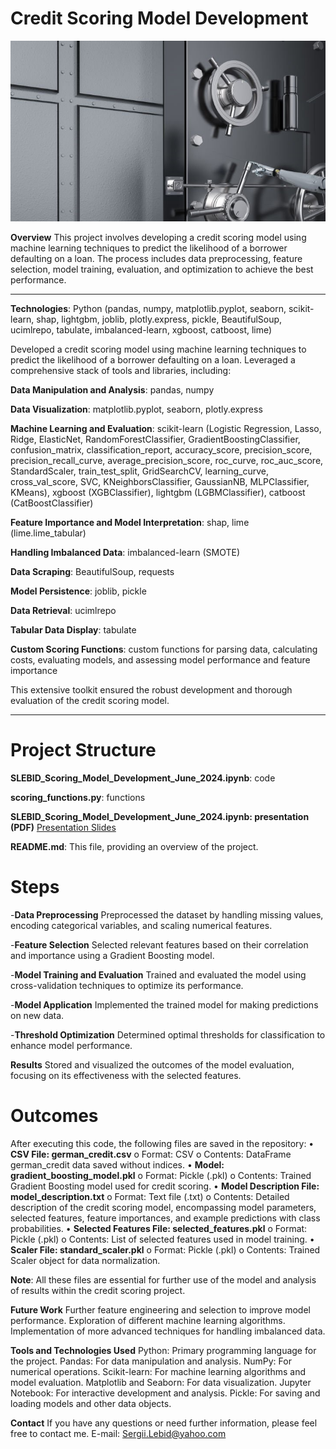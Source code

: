# **Credit Scoring Model Development**

![Illustration](bank.jpg)

**Overview**
This project involves developing a credit scoring model using machine learning techniques to predict the likelihood of a borrower defaulting on a loan. The process includes data preprocessing, feature selection, model training, evaluation, and optimization to achieve the best performance.

---
**Technologies**: Python (pandas, numpy, matplotlib.pyplot, seaborn, scikit-learn, shap, lightgbm, joblib, plotly.express, pickle, BeautifulSoup, ucimlrepo, tabulate, imbalanced-learn, xgboost, catboost, lime)

Developed a credit scoring model using machine learning techniques to predict the likelihood of a borrower defaulting on a loan. Leveraged a comprehensive stack of tools and libraries, including:

**Data Manipulation and Analysis**: pandas, numpy

**Data Visualization**: matplotlib.pyplot, seaborn, plotly.express

**Machine Learning and Evaluation**: scikit-learn (Logistic Regression, Lasso, Ridge, ElasticNet, RandomForestClassifier, GradientBoostingClassifier, confusion_matrix, classification_report, accuracy_score, precision_score, precision_recall_curve, average_precision_score, roc_curve, roc_auc_score, StandardScaler, train_test_split, GridSearchCV, learning_curve, cross_val_score, SVC, KNeighborsClassifier, GaussianNB, MLPClassifier, KMeans), xgboost (XGBClassifier), lightgbm (LGBMClassifier), catboost (CatBoostClassifier)

**Feature Importance and Model Interpretation**: shap, lime (lime.lime_tabular)

**Handling Imbalanced Data**: imbalanced-learn (SMOTE)

**Data Scraping**: BeautifulSoup, requests

**Model Persistence**: joblib, pickle

**Data Retrieval**: ucimlrepo

**Tabular Data Display**: tabulate

**Custom Scoring Functions**: custom functions for parsing data, calculating costs, evaluating models, and assessing model performance and feature importance

This extensive toolkit ensured the robust development and thorough evaluation of the credit scoring model.

---

# **Project Structure**
**SLEBID_Scoring_Model_Development_June_2024.ipynb**: code

**scoring_functions.py**: functions

**SLEBID_Scoring_Model_Development_June_2024.ipynb: presentation (PDF)** [Presentation Slides](https://docs.google.com/presentation/d/178v7TiIdxXEeY77qPhUNx4hxJFgdtN40MWnh_xNDoOU/edit?usp=sharing)

**README.md**: This file, providing an overview of the project.

# **Steps**

-**Data Preprocessing** Preprocessed the dataset by handling missing values, encoding categorical variables, and scaling numerical features.

-**Feature Selection** Selected relevant features based on their correlation and importance using a Gradient Boosting model.

-**Model Training and Evaluation** Trained and evaluated the model using cross-validation techniques to optimize its performance.

-**Model Application** Implemented the trained model for making predictions on new data.

-**Threshold Optimization** Determined optimal thresholds for classification to enhance model performance.

**Results** Stored and visualized the outcomes of the model evaluation, focusing on its effectiveness with the selected features.

# **Outcomes**
After executing this code, the following files are saved in the repository:
•	**CSV File: german_credit.csv**
  o	Format: CSV
  o	Contents: DataFrame german_credit data saved without indices.
•	**Model: gradient_boosting_model.pkl**
  o	Format: Pickle (.pkl)
  o	Contents: Trained Gradient Boosting model used for credit scoring.
•	**Model Description File: model_description.txt**
  o	Format: Text file (.txt)
  o	Contents: Detailed description of the credit scoring model, encompassing model parameters, selected features, feature importances, and example predictions with class probabilities.
•	**Selected Features File: selected_features.pkl**
  o	Format: Pickle (.pkl)
  o	Contents: List of selected features used in model training.
•	**Scaler File: standard_scaler.pkl**
  o	Format: Pickle (.pkl)
  o	Contents: Trained Scaler object for data normalization.

**Note**: All these files are essential for further use of the model and analysis of results within the credit scoring project.

**Future Work**
Further feature engineering and selection to improve model performance.
Exploration of different machine learning algorithms.
Implementation of more advanced techniques for handling imbalanced data.

**Tools and Technologies Used**
Python: Primary programming language for the project.
Pandas: For data manipulation and analysis.
NumPy: For numerical operations.
Scikit-learn: For machine learning algorithms and model evaluation.
Matplotlib and Seaborn: For data visualization.
Jupyter Notebook: For interactive development and analysis.
Pickle: For saving and loading models and other data objects.

**Contact**
If you have any questions or need further information, please feel free to contact me.
E-mail: Sergii.Lebid@yahoo.com

